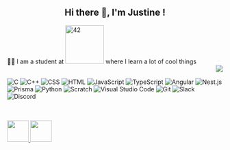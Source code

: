 <h2 align="center"> Hi there 👋, I'm Justine !</h2>
<div>
👩‍🎓 I am a student at 
  <a href="https://42quebec.com"> <img width="90" alt="42" src="https://img.shields.io/badge/Québec-000000.svg?logo=42&logoColor=white"></a> 
  where I learn a lot of cool things <br>
<a href="https://github.com/JaeSeoKim/badge42">
  <img align="right" src="https://badge42.vercel.app/api/v2/claqxhwi900590gl56qgoqz1c/stats?cursusId=21&coalitionId=242"/>
</a> 

<p> <br> 
  <img alt="C" src="https://custom-icon-badges.demolab.com/badge/C-03599C.svg?logo=c-in-hexagon&logoColor=white">
  <img alt="C++" src="https://custom-icon-badges.demolab.com/badge/C++-03599C.svg?logo=cpp2&logoColor=white">
  <img alt="CSS" src="https://img.shields.io/badge/CSS-1572B6.svg?logo=css3&logoColor=white">
  <img alt="HTML" src="https://img.shields.io/badge/HTML-E34F26.svg?logo=html5&logoColor=white">
  <img alt="JavaScript" src="https://img.shields.io/badge/JavaScript-F7DF1E.svg?logo=javascript&logoColor=black">
  <img alt="TypeScript" src="https://img.shields.io/badge/TypeScript-007ACC.svg?logo=typescript&logoColor=white">
  <img alt="Angular" src="https://img.shields.io/badge/Angular-C3002F.svg?logo=angular&logoColor=white">
  <img alt="Nest.js" src="https://img.shields.io/badge/NestJs-a6172d.svg?logo=nestJs&logoColor=black">
  <img alt="Prisma" src="https://img.shields.io/badge/Prisma-1d8c7f.svg?logo=prisma&logoColor=white">
  <img alt="Python" src="https://img.shields.io/badge/Python-14354C.svg?logo=python&logoColor=white">
  <img alt="Scratch" src="https://img.shields.io/badge/Scratch-4D97FF.svg?logo=scratch&logoColor=white">
  <img alt="Visual Studio Code" src="https://img.shields.io/badge/Visual%20Studio%20Code-0078d7.svg?logo=visual-studio-code&logoColor=white">
  <img alt="Git" src="https://img.shields.io/badge/Git-F05033.svg?logo=git&logoColor=white">
  <img alt="Slack" src="https://img.shields.io/badge/Slack-2eb67d.svg?logo=slack&logoColor=e01e5a">
  <img alt="Discord" src="https://img.shields.io/badge/Discord-5865f2.svg?logo=discord&logoColor=white">
</p> 
<br><br>
</div>

 <div>
    <a href="https://www.linkedin.com/in/justine-badia-8b4a15a7/">
     <img src="https://user-images.githubusercontent.com/79991066/203111171-730e5864-2ea6-4046-848d-1fc3d61da6f6.svg" height="50" width="50" />
    </a>
    <a href="mailto:badiajustine@gmail.com">
      <img src="https://user-images.githubusercontent.com/79991066/203111200-46fb8216-be20-4f0a-adc9-8582ee8f8834.svg" height="50" width="50" />
    </a>
  </div>





<!--
<div>
<a href="https://github.com/justinebadia/github-readme-stats">
 <img align="center" src="https://github-readme-stats.vercel.app/api/top-langs/?username=justinebadia&layout=compact&langs_count=8&theme=tokyonight&show_icons=true&card_width=440px"/> 
</a>
</div>


[![Readme Card](https://github-readme-stats.vercel.app/api/pin/?username=anuraghazra&repo=github-readme-stats)](https://github.com/anuraghazra/github-readme-stats)
-->

 


<!--
**justinebadia/justinebadia** is a ✨ _special_ ✨ repository because its `README.md` (this file) appears on your GitHub profile.

Here are some ideas to get you started:

- 🔭 I’m currently working on ...
- 🌱 I’m currently learning ...
- 👯 I’m looking to collaborate on ...
- 🤔 I’m looking for help with ...
- 💬 Ask me about ...
- 📫 How to reach me: ...
- 😄 Pronouns: ...
- ⚡ Fun fact: ...
-->
